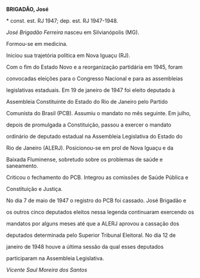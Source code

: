 **BRIGADÃO, José**



\* const. est. RJ 1947; dep. est. RJ 1947-1948.



*José Brigadão Ferreira* nasceu em Silvianópolis (MG).



Formou-se em medicina.



Iniciou sua trajetória política em Nova Iguaçu (RJ).



Com o fim do Estado Novo e a reorganização partidária em 1945, foram

convocadas eleições para o Congresso Nacional e para as assembleias

legislativas estaduais. Em 19 de janeiro de 1947 foi eleito deputado à

Assembleia Constituinte do Estado do Rio de Janeiro pelo Partido

Comunista do Brasil (PCB). Assumiu o mandato no mês seguinte. Em julho,

depois de promulgada a Constituição, passou a exercer o mandato

ordinário de deputado estadual na Assembleia Legislativa do Estado do

Rio de Janeiro (ALERJ). Posicionou-se em prol de Nova Iguaçu e da

Baixada Fluminense, sobretudo sobre os problemas de saúde e saneamento.

Criticou o fechamento do PCB. Integrou as comissões de Saúde Pública e

Constituição e Justiça.



No dia 7 de maio de 1947 o registro do PCB foi cassado. José Brigadão e

os outros cinco deputados eleitos nessa legenda continuaram exercendo os

mandatos por alguns meses até que a ALERJ aprovou a cassação dos

deputados determinada pelo Superior Tribunal Eleitoral. No dia 12 de

janeiro de 1948 houve a última sessão da qual esses deputados

participaram na Assembleia Legislativa.



*Vicente Saul Moreira dos Santos*



